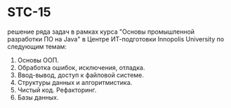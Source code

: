 # STC-15

решение ряда задач в рамках курса "Основы промышленной разработки ПО на Java" в Центре ИТ-подготовки Innopolis University по следующим темам:
1. Основы ООП.
2. Обработка ошибок, исключения, отладка.
3. Ввод-вывод, доступ к файловой системе.
4. Структуры данных и алгоритмистика.
5. Чистый код. Рефакторинг.
6. Базы данных.
